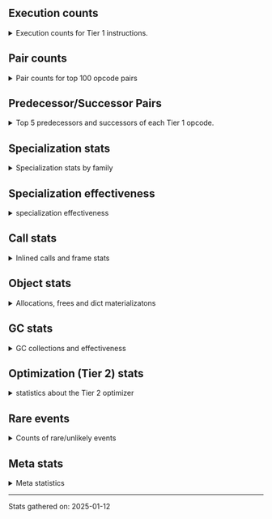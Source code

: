 ## Execution counts

<details>
<summary> Execution counts for Tier 1 instructions. </summary>


The "miss ratio" column shows the percentage of times the instruction
executed that it deoptimized. When this happens, the base unspecialized
instruction is not counted.

<table>
<thead>
<tr>
<th align="left">Name</th>
<th align="right">Base Count</th>
<th align="right">Head Count</th>
<th align="right">Change</th>
</tr>
</thead>
<tbody>
<tr>
<td align="left">FOR_ITER_GEN</td>
<td align="right">9,238,062</td>
<td align="right">95,352</td>
<td align="right">-99.0%</td>
</tr>
<tr>
<td align="left">STORE_FAST_LOAD_FAST</td>
<td align="right">9,375,361</td>
<td align="right">175,853</td>
<td align="right">-98.1%</td>
</tr>
<tr>
<td align="left">CALL_TUPLE_1</td>
<td align="right">846,832</td>
<td align="right">19,027</td>
<td align="right">-97.8%</td>
</tr>
<tr>
<td align="left">JUMP_BACKWARD</td>
<td align="right">23,252,403</td>
<td align="right">744,281</td>
<td align="right">-96.8%</td>
</tr>
<tr>
<td align="left">UNPACK_SEQUENCE_TUPLE</td>
<td align="right">1,701,922</td>
<td align="right">71,391</td>
<td align="right">-95.8%</td>
</tr>
<tr>
<td align="left">FOR_ITER_LIST</td>
<td align="right">9,689,255</td>
<td align="right">539,876</td>
<td align="right">-94.4%</td>
</tr>
<tr>
<td align="left">FOR_ITER</td>
<td align="right">1,864,365</td>
<td align="right">120,277</td>
<td align="right">-93.5%</td>
</tr>
<tr>
<td align="left">BINARY_SUBSCR</td>
<td align="right">895,292</td>
<td align="right">74,860</td>
<td align="right">-91.6%</td>
</tr>
<tr>
<td align="left">DICT_MERGE</td>
<td align="right">924,446</td>
<td align="right">113,199</td>
<td align="right">-87.8%</td>
</tr>
<tr>
<td align="left">CONTAINS_OP_DICT</td>
<td align="right">944,101</td>
<td align="right">127,537</td>
<td align="right">-86.5%</td>
</tr>
<tr>
<td align="left">BUILD_MAP</td>
<td align="right">1,916,854</td>
<td align="right">283,698</td>
<td align="right">-85.2%</td>
</tr>
<tr>
<td align="left">CALL_METHOD_DESCRIPTOR_FAST</td>
<td align="right">1,004,249</td>
<td align="right">193,159</td>
<td align="right">-80.8%</td>
</tr>
<tr>
<td align="left">TO_BOOL</td>
<td align="right">1,051,346</td>
<td align="right">222,532</td>
<td align="right">-78.8%</td>
</tr>
<tr>
<td align="left">GET_ITER</td>
<td align="right">2,114,829</td>
<td align="right">468,210</td>
<td align="right">-77.9%</td>
</tr>
<tr>
<td align="left">STORE_SUBSCR_DICT</td>
<td align="right">1,067,425</td>
<td align="right">251,028</td>
<td align="right">-76.5%</td>
</tr>
<tr>
<td align="left">POP_ITER</td>
<td align="right">1,173,936</td>
<td align="right">340,045</td>
<td align="right">-71.0%</td>
</tr>
<tr>
<td align="left">CALL_METHOD_DESCRIPTOR_O</td>
<td align="right">1,193,522</td>
<td align="right">389,026</td>
<td align="right">-67.4%</td>
</tr>
<tr>
<td align="left">COMPARE_OP_INT</td>
<td align="right">2,470,335</td>
<td align="right">831,810</td>
<td align="right">-66.3%</td>
</tr>
<tr>
<td align="left">POP_JUMP_IF_NOT_NONE</td>
<td align="right">2,537,926</td>
<td align="right">879,918</td>
<td align="right">-65.3%</td>
</tr>
<tr>
<td align="left">LOAD_FAST_LOAD_FAST</td>
<td align="right">8,901,918</td>
<td align="right">3,128,448</td>
<td align="right">-64.9%</td>
</tr>
<tr>
<td align="left">BINARY_OP_MULTIPLY_FLOAT</td>
<td align="right">136,198</td>
<td align="right">59,156</td>
<td align="right">-56.6%</td>
</tr>
<tr>
<td align="left">BINARY_SUBSCR_STR_INT</td>
<td align="right">136,198</td>
<td align="right">59,156</td>
<td align="right">-56.6%</td>
</tr>
<tr>
<td align="left">POP_JUMP_IF_NONE</td>
<td align="right">1,481,709</td>
<td align="right">651,999</td>
<td align="right">-56.0%</td>
</tr>
<tr>
<td align="left">NOP</td>
<td align="right">8,931,562</td>
<td align="right">3,967,397</td>
<td align="right">-55.6%</td>
</tr>
<tr>
<td align="left">STORE_FAST_STORE_FAST</td>
<td align="right">5,959,868</td>
<td align="right">2,697,492</td>
<td align="right">-54.7%</td>
</tr>
<tr>
<td align="left">BUILD_TUPLE</td>
<td align="right">4,516,275</td>
<td align="right">2,052,916</td>
<td align="right">-54.5%</td>
</tr>
<tr>
<td align="left">LOAD_ATTR_INSTANCE_VALUE</td>
<td align="right">21,143,896</td>
<td align="right">9,735,877</td>
<td align="right">-54.0%</td>
</tr>
<tr>
<td align="left">POP_TOP</td>
<td align="right">20,944,096</td>
<td align="right">10,147,655</td>
<td align="right">-51.5%</td>
</tr>
<tr>
<td align="left">PUSH_NULL</td>
<td align="right">8,582,223</td>
<td align="right">4,318,255</td>
<td align="right">-49.7%</td>
</tr>
<tr>
<td align="left">CALL_NON_PY_GENERAL</td>
<td align="right">6,921,749</td>
<td align="right">3,519,168</td>
<td align="right">-49.2%</td>
</tr>
<tr>
<td align="left">BINARY_OP_ADD_INT</td>
<td align="right">1,704,895</td>
<td align="right">901,340</td>
<td align="right">-47.1%</td>
</tr>
<tr>
<td align="left">UNPACK_SEQUENCE_TWO_TUPLE</td>
<td align="right">1,787,761</td>
<td align="right">967,405</td>
<td align="right">-45.9%</td>
</tr>
<tr>
<td align="left">COMPARE_OP_STR</td>
<td align="right">1,821,224</td>
<td align="right">992,765</td>
<td align="right">-45.5%</td>
</tr>
<tr>
<td align="left">CALL_BUILTIN_O</td>
<td align="right">170,514</td>
<td align="right">93,472</td>
<td align="right">-45.2%</td>
</tr>
<tr>
<td align="left">SWAP</td>
<td align="right">5,458,123</td>
<td align="right">3,003,240</td>
<td align="right">-45.0%</td>
</tr>
<tr>
<td align="left">POP_JUMP_IF_TRUE</td>
<td align="right">1,935,429</td>
<td align="right">1,100,388</td>
<td align="right">-43.1%</td>
</tr>
<tr>
<td align="left">LOAD_ATTR_METHOD_NO_DICT</td>
<td align="right">5,672,619</td>
<td align="right">3,229,903</td>
<td align="right">-43.1%</td>
</tr>
<tr>
<td align="left">LOAD_ATTR_MODULE</td>
<td align="right">2,005,118</td>
<td align="right">1,167,566</td>
<td align="right">-41.8%</td>
</tr>
<tr>
<td align="left">POP_JUMP_IF_FALSE</td>
<td align="right">8,060,823</td>
<td align="right">4,743,111</td>
<td align="right">-41.2%</td>
</tr>
<tr>
<td align="left">LIST_APPEND</td>
<td align="right">197,176</td>
<td align="right">118,397</td>
<td align="right">-40.0%</td>
</tr>
<tr>
<td align="left">LOAD_SPECIAL</td>
<td align="right">4,148,064</td>
<td align="right">2,504,720</td>
<td align="right">-39.6%</td>
</tr>
<tr>
<td align="left">RESUME_CHECK</td>
<td align="right">29,581,228</td>
<td align="right">17,934,043</td>
<td align="right">-39.4%</td>
</tr>
<tr>
<td align="left">LOAD_FAST</td>
<td align="right">62,935,777</td>
<td align="right">39,645,965</td>
<td align="right">-37.0%</td>
</tr>
<tr>
<td align="left">CALL_PY_GENERAL</td>
<td align="right">2,573,891</td>
<td align="right">1,754,213</td>
<td align="right">-31.8%</td>
</tr>
<tr>
<td align="left">CALL_PY_EXACT_ARGS</td>
<td align="right">5,487,978</td>
<td align="right">3,809,046</td>
<td align="right">-30.6%</td>
</tr>
<tr>
<td align="left">LOAD_SMALL_INT</td>
<td align="right">2,832,373</td>
<td align="right">2,015,582</td>
<td align="right">-28.8%</td>
</tr>
<tr>
<td align="left">LOAD_ATTR_METHOD_WITH_VALUES</td>
<td align="right">3,031,441</td>
<td align="right">2,187,267</td>
<td align="right">-27.8%</td>
</tr>
<tr>
<td align="left">STORE_ATTR_INSTANCE_VALUE</td>
<td align="right">3,027,285</td>
<td align="right">2,211,815</td>
<td align="right">-26.9%</td>
</tr>
<tr>
<td align="left">LOAD_ATTR</td>
<td align="right">3,310,278</td>
<td align="right">2,471,580</td>
<td align="right">-25.3%</td>
</tr>
<tr>
<td align="left">LOAD_CONST_IMMORTAL</td>
<td align="right">13,952,828</td>
<td align="right">10,673,068</td>
<td align="right">-23.5%</td>
</tr>
<tr>
<td align="left">LOAD_GLOBAL_MODULE</td>
<td align="right">7,339,933</td>
<td align="right">5,631,371</td>
<td align="right">-23.3%</td>
</tr>
<tr>
<td align="left">LOAD_GLOBAL_BUILTIN</td>
<td align="right">4,117,156</td>
<td align="right">3,265,426</td>
<td align="right">-20.7%</td>
</tr>
<tr>
<td align="left">STORE_FAST</td>
<td align="right">24,637,638</td>
<td align="right">19,666,985</td>
<td align="right">-20.2%</td>
</tr>
<tr>
<td align="left">COPY</td>
<td align="right">9,274,067</td>
<td align="right">7,638,558</td>
<td align="right">-17.6%</td>
</tr>
<tr>
<td align="left">BINARY_OP_SUBTRACT_FLOAT</td>
<td align="right">36,074</td>
<td align="right">34,106</td>
<td align="right">-5.5%</td>
</tr>
<tr>
<td align="left">JUMP_BACKWARD_NO_INTERRUPT</td>
<td align="right">14,838</td>
<td align="right">14,125</td>
<td align="right">-4.8%</td>
</tr>
<tr>
<td align="left">RETURN_VALUE</td>
<td align="right">19,622,969</td>
<td align="right">18,743,903</td>
<td align="right">-4.5%</td>
</tr>
<tr>
<td align="left">TO_BOOL_INT</td>
<td align="right">507,873</td>
<td align="right">486,669</td>
<td align="right">-4.2%</td>
</tr>
<tr>
<td align="left">LIST_EXTEND</td>
<td align="right">35,034</td>
<td align="right">33,720</td>
<td align="right">-3.8%</td>
</tr>
<tr>
<td align="left">LOAD_SUPER_ATTR_METHOD</td>
<td align="right">209,646</td>
<td align="right">201,805</td>
<td align="right">-3.7%</td>
</tr>
<tr>
<td align="left">CALL_ISINSTANCE</td>
<td align="right">148,895</td>
<td align="right">143,437</td>
<td align="right">-3.7%</td>
</tr>
<tr>
<td align="left">UNARY_INVERT</td>
<td align="right">190,546</td>
<td align="right">184,258</td>
<td align="right">-3.3%</td>
</tr>
<tr>
<td align="left">BINARY_OP</td>
<td align="right">831,022</td>
<td align="right">803,667</td>
<td align="right">-3.3%</td>
</tr>
<tr>
<td align="left">TO_BOOL_LIST</td>
<td align="right">113,725</td>
<td align="right">110,024</td>
<td align="right">-3.3%</td>
</tr>
<tr>
<td align="left">COPY_FREE_VARS</td>
<td align="right">258,696</td>
<td align="right">250,855</td>
<td align="right">-3.0%</td>
</tr>
<tr>
<td align="left">RESUME</td>
<td align="right">470</td>
<td align="right">482</td>
<td align="right">2.6%</td>
</tr>
<tr>
<td align="left">BINARY_SUBSCR_LIST_INT</td>
<td align="right">51,668</td>
<td align="right">50,354</td>
<td align="right">-2.5%</td>
</tr>
<tr>
<td align="left">LOAD_DEREF</td>
<td align="right">333,957</td>
<td align="right">326,116</td>
<td align="right">-2.3%</td>
</tr>
<tr>
<td align="left">BUILD_LIST</td>
<td align="right">251,485</td>
<td align="right">245,647</td>
<td align="right">-2.3%</td>
</tr>
<tr>
<td align="left">LOAD_ATTR_NONDESCRIPTOR_WITH_VALUES</td>
<td align="right">241,600</td>
<td align="right">236,041</td>
<td align="right">-2.3%</td>
</tr>
<tr>
<td align="left">CHECK_EXC_MATCH</td>
<td align="right">31,555</td>
<td align="right">30,842</td>
<td align="right">-2.3%</td>
</tr>
<tr>
<td align="left">JUMP_FORWARD</td>
<td align="right">320,052</td>
<td align="right">313,057</td>
<td align="right">-2.2%</td>
</tr>
<tr>
<td align="left">BINARY_OP_ADD_FLOAT</td>
<td align="right">57,295</td>
<td align="right">56,043</td>
<td align="right">-2.2%</td>
</tr>
<tr>
<td align="left">POP_EXCEPT</td>
<td align="right">39,938</td>
<td align="right">39,225</td>
<td align="right">-1.8%</td>
</tr>
<tr>
<td align="left">PUSH_EXC_INFO</td>
<td align="right">39,938</td>
<td align="right">39,225</td>
<td align="right">-1.8%</td>
</tr>
<tr>
<td align="left">FOR_ITER_RANGE</td>
<td align="right">128,403</td>
<td align="right">126,436</td>
<td align="right">-1.5%</td>
</tr>
<tr>
<td align="left">LOAD_ATTR_PROPERTY</td>
<td align="right">172,385</td>
<td align="right">169,748</td>
<td align="right">-1.5%</td>
</tr>
<tr>
<td align="left">COMPARE_OP</td>
<td align="right">119,764</td>
<td align="right">118,012</td>
<td align="right">-1.5%</td>
</tr>
<tr>
<td align="left">IMPORT_FROM</td>
<td align="right">95,232</td>
<td align="right">93,914</td>
<td align="right">-1.4%</td>
</tr>
<tr>
<td align="left">IMPORT_NAME</td>
<td align="right">95,555</td>
<td align="right">94,237</td>
<td align="right">-1.4%</td>
</tr>
<tr>
<td align="left">LOAD_FAST_AND_CLEAR</td>
<td align="right">119,440</td>
<td align="right">117,953</td>
<td align="right">-1.2%</td>
</tr>
<tr>
<td align="left">CALL_KW</td>
<td align="right">185</td>
<td align="right">183</td>
<td align="right">-1.1%</td>
</tr>
<tr>
<td align="left">CALL_KW_PY</td>
<td align="right">76,899</td>
<td align="right">76,242</td>
<td align="right">-0.9%</td>
</tr>
<tr>
<td align="left">CALL_LIST_APPEND</td>
<td align="right">59,742</td>
<td align="right">59,327</td>
<td align="right">-0.7%</td>
</tr>
<tr>
<td align="left">CALL</td>
<td align="right">4,544</td>
<td align="right">4,573</td>
<td align="right">0.6%</td>
</tr>
<tr>
<td align="left">UNARY_NOT</td>
<td align="right">67,368</td>
<td align="right">66,957</td>
<td align="right">-0.6%</td>
</tr>
<tr>
<td align="left">LOAD_ATTR_METHOD_LAZY_DICT</td>
<td align="right">158,845</td>
<td align="right">159,813</td>
<td align="right">0.6%</td>
</tr>
<tr>
<td align="left">TO_BOOL_BOOL</td>
<td align="right">2,551,263</td>
<td align="right">2,537,622</td>
<td align="right">-0.5%</td>
</tr>
<tr>
<td align="left">CALL_BOUND_METHOD_GENERAL</td>
<td align="right">82,592</td>
<td align="right">82,173</td>
<td align="right">-0.5%</td>
</tr>
<tr>
<td align="left">CALL_BUILTIN_CLASS</td>
<td align="right">1,028,933</td>
<td align="right">1,025,485</td>
<td align="right">-0.3%</td>
</tr>
<tr>
<td align="left">CALL_METHOD_DESCRIPTOR_NOARGS</td>
<td align="right">1,252,380</td>
<td align="right">1,248,584</td>
<td align="right">-0.3%</td>
</tr>
<tr>
<td align="left">TO_BOOL_ALWAYS_TRUE</td>
<td align="right">362</td>
<td align="right">361</td>
<td align="right">-0.3%</td>
</tr>
<tr>
<td align="left">LOAD_FAST_CHECK</td>
<td align="right">899,198</td>
<td align="right">897,468</td>
<td align="right">-0.2%</td>
</tr>
<tr>
<td align="left">LOAD_CONST</td>
<td align="right">951,990</td>
<td align="right">950,255</td>
<td align="right">-0.2%</td>
</tr>
<tr>
<td align="left">CALL_BUILTIN_FAST</td>
<td align="right">652,321</td>
<td align="right">651,319</td>
<td align="right">-0.2%</td>
</tr>
<tr>
<td align="left">BINARY_OP_SUBTRACT_INT</td>
<td align="right">186,833</td>
<td align="right">186,604</td>
<td align="right">-0.1%</td>
</tr>
<tr>
<td align="left">INTERPRETER_EXIT</td>
<td align="right">10,937,961</td>
<td align="right">10,927,505</td>
<td align="right">-0.1%</td>
</tr>
<tr>
<td align="left">LOAD_GLOBAL</td>
<td align="right">3,196</td>
<td align="right">3,198</td>
<td align="right">0.1%</td>
</tr>
<tr>
<td align="left">CALL_LEN</td>
<td align="right">299,705</td>
<td align="right">299,528</td>
<td align="right">-0.1%</td>
</tr>
<tr>
<td align="left">CALL_BUILTIN_FAST_WITH_KEYWORDS</td>
<td align="right">1,835,007</td>
<td align="right">1,835,733</td>
<td align="right">0.0%</td>
</tr>
<tr>
<td align="left">STORE_SUBSCR</td>
<td align="right">42,291</td>
<td align="right">42,287</td>
<td align="right">-0.0%</td>
</tr>
<tr>
<td align="left">CALL_FUNCTION_EX</td>
<td align="right">3,615,604</td>
<td align="right">3,615,842</td>
<td align="right">0.0%</td>
</tr>
<tr>
<td align="left">CALL_BOUND_METHOD_EXACT_ARGS</td>
<td align="right">55,927</td>
<td align="right">55,930</td>
<td align="right">0.0%</td>
</tr>
<tr>
<td align="left">STORE_ATTR</td>
<td align="right">152,406</td>
<td align="right">152,402</td>
<td align="right">-0.0%</td>
</tr>
<tr>
<td align="left">DELETE_ATTR</td>
<td align="right">125,748</td>
<td align="right">125,745</td>
<td align="right">-0.0%</td>
</tr>
<tr>
<td align="left">DELETE_SUBSCR</td>
<td align="right">134,151</td>
<td align="right">134,149</td>
<td align="right">-0.0%</td>
</tr>
<tr>
<td align="left">TO_BOOL_NONE</td>
<td align="right">378,236</td>
<td align="right">378,234</td>
<td align="right">-0.0%</td>
</tr>
<tr>
<td align="left">YIELD_VALUE</td>
<td align="right">10,060,282</td>
<td align="right">10,060,282</td>
<td align="right">0.0%</td>
</tr>
<tr>
<td align="left">MAKE_CELL</td>
<td align="right">209,143</td>
<td align="right">209,143</td>
<td align="right">0.0%</td>
</tr>
<tr>
<td align="left">STORE_DEREF</td>
<td align="right">209,111</td>
<td align="right">209,111</td>
<td align="right">0.0%</td>
</tr>
<tr>
<td align="left">BINARY_SUBSCR_DICT</td>
<td align="right">167,925</td>
<td align="right">167,925</td>
<td align="right">0.0%</td>
</tr>
<tr>
<td align="left">CALL_KW_NON_PY</td>
<td align="right">152,248</td>
<td align="right">152,248</td>
<td align="right">0.0%</td>
</tr>
<tr>
<td align="left">CALL_ALLOC_AND_ENTER_INIT</td>
<td align="right">109,946</td>
<td align="right">109,946</td>
<td align="right">0.0%</td>
</tr>
<tr>
<td align="left">EXIT_INIT_CHECK</td>
<td align="right">109,942</td>
<td align="right">109,942</td>
<td align="right">0.0%</td>
</tr>
<tr>
<td align="left">CALL_METHOD_DESCRIPTOR_FAST_WITH_KEYWORDS</td>
<td align="right">101,360</td>
<td align="right">101,360</td>
<td align="right">0.0%</td>
</tr>
<tr>
<td align="left">BINARY_SUBSCR_TUPLE_INT</td>
<td align="right">85,615</td>
<td align="right">85,615</td>
<td align="right">0.0%</td>
</tr>
<tr>
<td align="left">MAKE_FUNCTION</td>
<td align="right">84,507</td>
<td align="right">84,507</td>
<td align="right">0.0%</td>
</tr>
<tr>
<td align="left">LOAD_ATTR_CLASS</td>
<td align="right">75,892</td>
<td align="right">75,892</td>
<td align="right">0.0%</td>
</tr>
<tr>
<td align="left">FORMAT_SIMPLE</td>
<td align="right">75,849</td>
<td align="right">75,849</td>
<td align="right">0.0%</td>
</tr>
<tr>
<td align="left">IS_OP</td>
<td align="right">67,343</td>
<td align="right">67,343</td>
<td align="right">0.0%</td>
</tr>
<tr>
<td align="left">BUILD_STRING</td>
<td align="right">58,817</td>
<td align="right">58,817</td>
<td align="right">0.0%</td>
</tr>
<tr>
<td align="left">SET_FUNCTION_ATTRIBUTE</td>
<td align="right">58,684</td>
<td align="right">58,684</td>
<td align="right">0.0%</td>
</tr>
<tr>
<td align="left">TO_BOOL_STR</td>
<td align="right">42,738</td>
<td align="right">42,738</td>
<td align="right">0.0%</td>
</tr>
<tr>
<td align="left">BINARY_OP_INPLACE_ADD_UNICODE</td>
<td align="right">41,788</td>
<td align="right">41,788</td>
<td align="right">0.0%</td>
</tr>
<tr>
<td align="left">LOAD_SUPER_ATTR_ATTR</td>
<td align="right">40,440</td>
<td align="right">40,440</td>
<td align="right">0.0%</td>
</tr>
<tr>
<td align="left">FOR_ITER_TUPLE</td>
<td align="right">34,498</td>
<td align="right">34,498</td>
<td align="right">0.0%</td>
</tr>
<tr>
<td align="left">CONVERT_VALUE</td>
<td align="right">34,044</td>
<td align="right">34,044</td>
<td align="right">0.0%</td>
</tr>
<tr>
<td align="left">BINARY_SLICE</td>
<td align="right">26,367</td>
<td align="right">26,367</td>
<td align="right">0.0%</td>
</tr>
<tr>
<td align="left">RETURN_GENERATOR</td>
<td align="right">25,319</td>
<td align="right">25,319</td>
<td align="right">0.0%</td>
</tr>
<tr>
<td align="left">RERAISE</td>
<td align="right">25,152</td>
<td align="right">25,152</td>
<td align="right">0.0%</td>
</tr>
<tr>
<td align="left">LOAD_ATTR_SLOT</td>
<td align="right">18,606</td>
<td align="right">18,606</td>
<td align="right">0.0%</td>
</tr>
<tr>
<td align="left">STORE_ATTR_SLOT</td>
<td align="right">18,190</td>
<td align="right">18,190</td>
<td align="right">0.0%</td>
</tr>
<tr>
<td align="left">CALL_STR_1</td>
<td align="right">16,811</td>
<td align="right">16,811</td>
<td align="right">0.0%</td>
</tr>
<tr>
<td align="left">END_FOR</td>
<td align="right">16,766</td>
<td align="right">16,766</td>
<td align="right">0.0%</td>
</tr>
<tr>
<td align="left">RAISE_VARARGS</td>
<td align="right">8,387</td>
<td align="right">8,387</td>
<td align="right">0.0%</td>
</tr>
<tr>
<td align="left">WITH_EXCEPT_START</td>
<td align="right">8,383</td>
<td align="right">8,383</td>
<td align="right">0.0%</td>
</tr>
<tr>
<td align="left">STORE_NAME</td>
<td align="right">806</td>
<td align="right">806</td>
<td align="right">0.0%</td>
</tr>
<tr>
<td align="left">BINARY_OP_ADD_UNICODE</td>
<td align="right">522</td>
<td align="right">522</td>
<td align="right">0.0%</td>
</tr>
<tr>
<td align="left">CONTAINS_OP_SET</td>
<td align="right">415</td>
<td align="right">415</td>
<td align="right">0.0%</td>
</tr>
<tr>
<td align="left">CONTAINS_OP</td>
<td align="right">322</td>
<td align="right">322</td>
<td align="right">0.0%</td>
</tr>
<tr>
<td align="left">LOAD_NAME</td>
<td align="right">267</td>
<td align="right">267</td>
<td align="right">0.0%</td>
</tr>
<tr>
<td align="left">CALL_TYPE_1</td>
<td align="right">154</td>
<td align="right">154</td>
<td align="right">0.0%</td>
</tr>
<tr>
<td align="left">UNPACK_SEQUENCE</td>
<td align="right">149</td>
<td align="right">149</td>
<td align="right">0.0%</td>
</tr>
<tr>
<td align="left">EXTENDED_ARG</td>
<td align="right">129</td>
<td align="right">129</td>
<td align="right">0.0%</td>
</tr>
<tr>
<td align="left">DELETE_FAST</td>
<td align="right">128</td>
<td align="right">128</td>
<td align="right">0.0%</td>
</tr>
<tr>
<td align="left">LOAD_SUPER_ATTR</td>
<td align="right">68</td>
<td align="right">68</td>
<td align="right">0.0%</td>
</tr>
<tr>
<td align="left">LOAD_BUILD_CLASS</td>
<td align="right">42</td>
<td align="right">42</td>
<td align="right">0.0%</td>
</tr>
<tr>
<td align="left">LOAD_LOCALS</td>
<td align="right">38</td>
<td align="right">38</td>
<td align="right">0.0%</td>
</tr>
<tr>
<td align="left">COMPARE_OP_FLOAT</td>
<td align="right">29</td>
<td align="right">29</td>
<td align="right">0.0%</td>
</tr>
<tr>
<td align="left">CALL_INTRINSIC_1</td>
<td align="right">16</td>
<td align="right">16</td>
<td align="right">0.0%</td>
</tr>
<tr>
<td align="left">LOAD_ATTR_CLASS_WITH_METACLASS_CHECK</td>
<td align="right">12</td>
<td align="right">12</td>
<td align="right">0.0%</td>
</tr>
<tr>
<td align="left">DELETE_NAME</td>
<td align="right">6</td>
<td align="right">6</td>
<td align="right">0.0%</td>
</tr>
<tr>
<td align="left">STORE_GLOBAL</td>
<td align="right">4</td>
<td align="right">4</td>
<td align="right">0.0%</td>
</tr>
<tr>
<td align="left">BINARY_SUBSCR_GETITEM</td>
<td align="right">3</td>
<td align="right">3</td>
<td align="right">0.0%</td>
</tr>
<tr>
<td align="left">BUILD_SET</td>
<td align="right">2</td>
<td align="right">2</td>
<td align="right">0.0%</td>
</tr>
<tr>
<td align="left">MAP_ADD</td>
<td align="right">1</td>
<td align="right">1</td>
<td align="right">0.0%</td>
</tr>
<tr>
<td align="left">ENTER_EXECUTOR</td>
<td align="right"></td>
<td align="right">11,668,834</td>
<td align="right"></td>
</tr>
<tr>
<td align="left">NOT_TAKEN</td>
<td align="right"></td>
<td align="right">41,395</td>
<td align="right"></td>
</tr>
</tbody>
</table>


</details>

## Pair counts

<details>
<summary> Pair counts for top 100 opcode pairs </summary>


Pairs of specialized operations that deoptimize and are then followed by
the corresponding unspecialized instruction are not counted as pairs.

Not included in comparative output.


</details>

## Predecessor/Successor Pairs

<details>
<summary> Top 5 predecessors and successors of each Tier 1 opcode. </summary>


This does not include the unspecialized instructions that occur after a
specialized instruction deoptimizes.

Not included in comparative output.


</details>

## Specialization stats

<details>
<summary> Specialization stats by family </summary>

### BINARY_OP

<details>
<summary> specialization stats for BINARY_OP family </summary>

<table>
<thead>
<tr>
<th align="left">Kind</th>
<th align="right">Base Count</th>
<th align="right">Base Ratio</th>
<th align="right">Head Count</th>
<th align="right">Head Ratio</th>
<th align="right">Change</th>
</tr>
</thead>
<tbody>
<tr>
<td align="left">
hit
<details>
<summary>ⓘ</summary>

Specialized instructions that complete.
</details>
</td>
<td align="right">2,147,560</td>
<td align="right">71.7%</td>
<td align="right">1,264,504</td>
<td align="right">60.7%</td>
<td align="right">-41.1%</td>
</tr>
<tr>
<td align="left">
miss
<details>
<summary>ⓘ</summary>

Specialized instructions that deopt.
</details>
</td>
<td align="right">16,045</td>
<td align="right">0.5%</td>
<td align="right">15,055</td>
<td align="right">0.7%</td>
<td align="right">-6.2%</td>
</tr>
<tr>
<td align="left">
deferred
<details>
<summary>ⓘ</summary>

Lists the number of "deferred" (i.e. not specialized) instructions executed.
</details>
</td>
<td align="right">828,519</td>
<td align="right">27.7%</td>
<td align="right">801,257</td>
<td align="right">38.5%</td>
<td align="right">-3.3%</td>
</tr>
</tbody>
</table>

<table>
<thead>
<tr>
<th align="left">Success</th>
<th align="right">Base Count</th>
<th align="right">Base Ratio</th>
<th align="right">Head Count</th>
<th align="right">Head Ratio</th>
<th align="right">Change</th>
</tr>
</thead>
<tbody>
<tr>
<td align="left">Success</td>
<td align="right">430</td>
<td align="right">15.3%</td>
<td align="right">408</td>
<td align="right">15.2%</td>
<td align="right">-5.1%</td>
</tr>
<tr>
<td align="left">Failure</td>
<td align="right">2,374</td>
<td align="right">84.7%</td>
<td align="right">2,281</td>
<td align="right">84.8%</td>
<td align="right">-3.9%</td>
</tr>
</tbody>
</table>

<table>
<thead>
<tr>
<th align="left">Failure kind</th>
<th align="right">Base Count</th>
<th align="right">Base Ratio</th>
<th align="right">Head Count</th>
<th align="right">Head Ratio</th>
<th align="right">Change</th>
</tr>
</thead>
<tbody>
<tr>
<td align="left">add different types</td>
<td align="right">1,018</td>
<td align="right">42.9%</td>
<td align="right">957</td>
<td align="right">42.0%</td>
<td align="right">-6.0%</td>
</tr>
<tr>
<td align="left">or</td>
<td align="right">317</td>
<td align="right">13.4%</td>
<td align="right">303</td>
<td align="right">13.3%</td>
<td align="right">-4.4%</td>
</tr>
<tr>
<td align="left">and int</td>
<td align="right">618</td>
<td align="right">26.0%</td>
<td align="right">597</td>
<td align="right">26.2%</td>
<td align="right">-3.4%</td>
</tr>
<tr>
<td align="left">remainder</td>
<td align="right">298</td>
<td align="right">12.6%</td>
<td align="right">301</td>
<td align="right">13.2%</td>
<td align="right">1.0%</td>
</tr>
<tr>
<td align="left">add other</td>
<td align="right">109</td>
<td align="right">4.6%</td>
<td align="right">109</td>
<td align="right">4.8%</td>
<td align="right">0.0%</td>
</tr>
<tr>
<td align="left">xor</td>
<td align="right">14</td>
<td align="right">0.6%</td>
<td align="right">14</td>
<td align="right">0.6%</td>
<td align="right">0.0%</td>
</tr>
</tbody>
</table>


</details>

### BINARY_SLICE

<details>
<summary> specialization stats for BINARY_SLICE family </summary>

<table>
<thead>
<tr>
<th align="left">Kind</th>
<th align="right">Base Count</th>
<th align="right">Base Ratio</th>
<th align="right">Head Count</th>
<th align="right">Head Ratio</th>
<th align="right">Change</th>
</tr>
</thead>
<tbody>
<tr>
<td align="left">
deferred
<details>
<summary>ⓘ</summary>

Lists the number of "deferred" (i.e. not specialized) instructions executed.
</details>
</td>
<td align="right">26,367</td>
<td align="right">100.0%</td>
<td align="right">26,367</td>
<td align="right">100.0%</td>
<td align="right">0.0%</td>
</tr>
</tbody>
</table>


</details>

### BINARY_SUBSCR

<details>
<summary> specialization stats for BINARY_SUBSCR family </summary>

<table>
<thead>
<tr>
<th align="left">Kind</th>
<th align="right">Base Count</th>
<th align="right">Base Ratio</th>
<th align="right">Head Count</th>
<th align="right">Head Ratio</th>
<th align="right">Change</th>
</tr>
</thead>
<tbody>
<tr>
<td align="left">
deferred
<details>
<summary>ⓘ</summary>

Lists the number of "deferred" (i.e. not specialized) instructions executed.
</details>
</td>
<td align="right">894,841</td>
<td align="right">66.9%</td>
<td align="right">74,602</td>
<td align="right">17.0%</td>
<td align="right">-91.7%</td>
</tr>
<tr>
<td align="left">
hit
<details>
<summary>ⓘ</summary>

Specialized instructions that complete.
</details>
</td>
<td align="right">441,409</td>
<td align="right">33.0%</td>
<td align="right">363,053</td>
<td align="right">82.9%</td>
<td align="right">-17.8%</td>
</tr>
</tbody>
</table>

<table>
<thead>
<tr>
<th align="left">Success</th>
<th align="right">Base Count</th>
<th align="right">Base Ratio</th>
<th align="right">Head Count</th>
<th align="right">Head Ratio</th>
<th align="right">Change</th>
</tr>
</thead>
<tbody>
<tr>
<td align="left">Failure</td>
<td align="right">333</td>
<td align="right">73.8%</td>
<td align="right">140</td>
<td align="right">54.3%</td>
<td align="right">-58.0%</td>
</tr>
<tr>
<td align="left">Success</td>
<td align="right">118</td>
<td align="right">26.2%</td>
<td align="right">118</td>
<td align="right">45.7%</td>
<td align="right">0.0%</td>
</tr>
</tbody>
</table>

<table>
<thead>
<tr>
<th align="left">Failure kind</th>
<th align="right">Base Count</th>
<th align="right">Base Ratio</th>
<th align="right">Head Count</th>
<th align="right">Head Ratio</th>
<th align="right">Change</th>
</tr>
</thead>
<tbody>
<tr>
<td align="left">buffer int</td>
<td align="right">332</td>
<td align="right">99.7%</td>
<td align="right">139</td>
<td align="right">99.3%</td>
<td align="right">-58.1%</td>
</tr>
<tr>
<td align="left">list slice</td>
<td align="right">1</td>
<td align="right">0.3%</td>
<td align="right">1</td>
<td align="right">0.7%</td>
<td align="right">0.0%</td>
</tr>
</tbody>
</table>


</details>

### CALL

<details>
<summary> specialization stats for CALL family </summary>

<table>
<thead>
<tr>
<th align="left">Kind</th>
<th align="right">Base Count</th>
<th align="right">Base Ratio</th>
<th align="right">Head Count</th>
<th align="right">Head Ratio</th>
<th align="right">Change</th>
</tr>
</thead>
<tbody>
<tr>
<td align="left">
hit
<details>
<summary>ⓘ</summary>

Specialized instructions that complete.
</details>
</td>
<td align="right">14,319,408</td>
<td align="right">100.0%</td>
<td align="right">10,106,479</td>
<td align="right">99.9%</td>
<td align="right">-29.4%</td>
</tr>
<tr>
<td align="left">
deferred
<details>
<summary>ⓘ</summary>

Lists the number of "deferred" (i.e. not specialized) instructions executed.
</details>
</td>
<td align="right">1,177</td>
<td align="right">0.0%</td>
<td align="right">1,199</td>
<td align="right">0.0%</td>
<td align="right">1.9%</td>
</tr>
<tr>
<td align="left">
miss
<details>
<summary>ⓘ</summary>

Specialized instructions that deopt.
</details>
</td>
<td align="right">795</td>
<td align="right">0.0%</td>
<td align="right">795</td>
<td align="right">0.0%</td>
<td align="right">0.0%</td>
</tr>
</tbody>
</table>

<table>
<thead>
<tr>
<th align="left">Success</th>
<th align="right">Base Count</th>
<th align="right">Base Ratio</th>
<th align="right">Head Count</th>
<th align="right">Head Ratio</th>
<th align="right">Change</th>
</tr>
</thead>
<tbody>
<tr>
<td align="left">Success</td>
<td align="right">3,368</td>
<td align="right">100.0%</td>
<td align="right">3,375</td>
<td align="right">100.0%</td>
<td align="right">0.2%</td>
</tr>
<tr>
<td align="left">Failure</td>
<td align="right">0</td>
<td align="right">0.0%</td>
<td align="right">0</td>
<td align="right">0.0%</td>
<td align="right"></td>
</tr>
</tbody>
</table>


</details>

### CALL_KW

<details>
<summary> specialization stats for CALL_KW family </summary>

<table>
<thead>
<tr>
<th align="left">Kind</th>
<th align="right">Base Count</th>
<th align="right">Base Ratio</th>
<th align="right">Head Count</th>
<th align="right">Head Ratio</th>
<th align="right">Change</th>
</tr>
</thead>
<tbody>
<tr>
<td align="left">
deferred
<details>
<summary>ⓘ</summary>

Lists the number of "deferred" (i.e. not specialized) instructions executed.
</details>
</td>
<td align="right">43</td>
<td align="right">23.2%</td>
<td align="right">43</td>
<td align="right">23.5%</td>
<td align="right">0.0%</td>
</tr>
</tbody>
</table>

<table>
<thead>
<tr>
<th align="left">Success</th>
<th align="right">Base Count</th>
<th align="right">Base Ratio</th>
<th align="right">Head Count</th>
<th align="right">Head Ratio</th>
<th align="right">Change</th>
</tr>
</thead>
<tbody>
<tr>
<td align="left">Success</td>
<td align="right">142</td>
<td align="right">100.0%</td>
<td align="right">140</td>
<td align="right">100.0%</td>
<td align="right">-1.4%</td>
</tr>
<tr>
<td align="left">Failure</td>
<td align="right">0</td>
<td align="right">0.0%</td>
<td align="right">0</td>
<td align="right">0.0%</td>
<td align="right"></td>
</tr>
</tbody>
</table>


</details>

### COMPARE_OP

<details>
<summary> specialization stats for COMPARE_OP family </summary>

<table>
<thead>
<tr>
<th align="left">Kind</th>
<th align="right">Base Count</th>
<th align="right">Base Ratio</th>
<th align="right">Head Count</th>
<th align="right">Head Ratio</th>
<th align="right">Change</th>
</tr>
</thead>
<tbody>
<tr>
<td align="left">
hit
<details>
<summary>ⓘ</summary>

Specialized instructions that complete.
</details>
</td>
<td align="right">4,273,890</td>
<td align="right">96.9%</td>
<td align="right">1,807,554</td>
<td align="right">93.0%</td>
<td align="right">-57.7%</td>
</tr>
<tr>
<td align="left">
miss
<details>
<summary>ⓘ</summary>

Specialized instructions that deopt.
</details>
</td>
<td align="right">17,698</td>
<td align="right">0.4%</td>
<td align="right">17,050</td>
<td align="right">0.9%</td>
<td align="right">-3.7%</td>
</tr>
<tr>
<td align="left">
deferred
<details>
<summary>ⓘ</summary>

Lists the number of "deferred" (i.e. not specialized) instructions executed.
</details>
</td>
<td align="right">118,780</td>
<td align="right">2.7%</td>
<td align="right">117,044</td>
<td align="right">6.0%</td>
<td align="right">-1.5%</td>
</tr>
</tbody>
</table>

<table>
<thead>
<tr>
<th align="left">Success</th>
<th align="right">Base Count</th>
<th align="right">Base Ratio</th>
<th align="right">Head Count</th>
<th align="right">Head Ratio</th>
<th align="right">Change</th>
</tr>
</thead>
<tbody>
<tr>
<td align="left">Failure</td>
<td align="right">714</td>
<td align="right">54.4%</td>
<td align="right">696</td>
<td align="right">54.2%</td>
<td align="right">-2.5%</td>
</tr>
<tr>
<td align="left">Success</td>
<td align="right">598</td>
<td align="right">45.6%</td>
<td align="right">588</td>
<td align="right">45.8%</td>
<td align="right">-1.7%</td>
</tr>
</tbody>
</table>

<table>
<thead>
<tr>
<th align="left">Failure kind</th>
<th align="right">Base Count</th>
<th align="right">Base Ratio</th>
<th align="right">Head Count</th>
<th align="right">Head Ratio</th>
<th align="right">Change</th>
</tr>
</thead>
<tbody>
<tr>
<td align="left">float long</td>
<td align="right">331</td>
<td align="right">46.4%</td>
<td align="right">310</td>
<td align="right">44.5%</td>
<td align="right">-6.3%</td>
</tr>
<tr>
<td align="left">different types</td>
<td align="right">241</td>
<td align="right">33.8%</td>
<td align="right">244</td>
<td align="right">35.1%</td>
<td align="right">1.2%</td>
</tr>
<tr>
<td align="left">big int</td>
<td align="right">97</td>
<td align="right">13.6%</td>
<td align="right">97</td>
<td align="right">13.9%</td>
<td align="right">0.0%</td>
</tr>
<tr>
<td align="left">bytes</td>
<td align="right">44</td>
<td align="right">6.2%</td>
<td align="right">44</td>
<td align="right">6.3%</td>
<td align="right">0.0%</td>
</tr>
<tr>
<td align="left">list</td>
<td align="right">1</td>
<td align="right">0.1%</td>
<td align="right">1</td>
<td align="right">0.1%</td>
<td align="right">0.0%</td>
</tr>
</tbody>
</table>


</details>

### CONTAINS_OP

<details>
<summary> specialization stats for CONTAINS_OP family </summary>

<table>
<thead>
<tr>
<th align="left">Kind</th>
<th align="right">Base Count</th>
<th align="right">Base Ratio</th>
<th align="right">Head Count</th>
<th align="right">Head Ratio</th>
<th align="right">Change</th>
</tr>
</thead>
<tbody>
<tr>
<td align="left">
hit
<details>
<summary>ⓘ</summary>

Specialized instructions that complete.
</details>
</td>
<td align="right">944,516</td>
<td align="right">100.0%</td>
<td align="right">127,952</td>
<td align="right">99.7%</td>
<td align="right">-86.5%</td>
</tr>
<tr>
<td align="left">
deferred
<details>
<summary>ⓘ</summary>

Lists the number of "deferred" (i.e. not specialized) instructions executed.
</details>
</td>
<td align="right">270</td>
<td align="right">0.0%</td>
<td align="right">270</td>
<td align="right">0.2%</td>
<td align="right">0.0%</td>
</tr>
</tbody>
</table>

<table>
<thead>
<tr>
<th align="left">Success</th>
<th align="right">Base Count</th>
<th align="right">Base Ratio</th>
<th align="right">Head Count</th>
<th align="right">Head Ratio</th>
<th align="right">Change</th>
</tr>
</thead>
<tbody>
<tr>
<td align="left">Success</td>
<td align="right">9</td>
<td align="right">17.3%</td>
<td align="right">9</td>
<td align="right">17.3%</td>
<td align="right">0.0%</td>
</tr>
<tr>
<td align="left">Failure</td>
<td align="right">43</td>
<td align="right">82.7%</td>
<td align="right">43</td>
<td align="right">82.7%</td>
<td align="right">0.0%</td>
</tr>
</tbody>
</table>

<table>
<thead>
<tr>
<th align="left">Failure kind</th>
<th align="right">Base Count</th>
<th align="right">Base Ratio</th>
<th align="right">Head Count</th>
<th align="right">Head Ratio</th>
<th align="right">Change</th>
</tr>
</thead>
<tbody>
<tr>
<td align="left">tuple</td>
<td align="right">43</td>
<td align="right">100.0%</td>
<td align="right">43</td>
<td align="right">100.0%</td>
<td align="right">0.0%</td>
</tr>
</tbody>
</table>


</details>

### FOR_ITER

<details>
<summary> specialization stats for FOR_ITER family </summary>

<table>
<thead>
<tr>
<th align="left">Kind</th>
<th align="right">Base Count</th>
<th align="right">Base Ratio</th>
<th align="right">Head Count</th>
<th align="right">Head Ratio</th>
<th align="right">Change</th>
</tr>
</thead>
<tbody>
<tr>
<td align="left">
hit
<details>
<summary>ⓘ</summary>

Specialized instructions that complete.
</details>
</td>
<td align="right">19,090,218</td>
<td align="right">91.1%</td>
<td align="right">796,162</td>
<td align="right">86.9%</td>
<td align="right">-95.8%</td>
</tr>
<tr>
<td align="left">
deferred
<details>
<summary>ⓘ</summary>

Lists the number of "deferred" (i.e. not specialized) instructions executed.
</details>
</td>
<td align="right">1,863,643</td>
<td align="right">8.9%</td>
<td align="right">119,964</td>
<td align="right">13.1%</td>
<td align="right">-93.6%</td>
</tr>
</tbody>
</table>

<table>
<thead>
<tr>
<th align="left">Success</th>
<th align="right">Base Count</th>
<th align="right">Base Ratio</th>
<th align="right">Head Count</th>
<th align="right">Head Ratio</th>
<th align="right">Change</th>
</tr>
</thead>
<tbody>
<tr>
<td align="left">Failure</td>
<td align="right">666</td>
<td align="right">92.2%</td>
<td align="right">257</td>
<td align="right">82.1%</td>
<td align="right">-61.4%</td>
</tr>
<tr>
<td align="left">Success</td>
<td align="right">56</td>
<td align="right">7.8%</td>
<td align="right">56</td>
<td align="right">17.9%</td>
<td align="right">0.0%</td>
</tr>
</tbody>
</table>

<table>
<thead>
<tr>
<th align="left">Failure kind</th>
<th align="right">Base Count</th>
<th align="right">Base Ratio</th>
<th align="right">Head Count</th>
<th align="right">Head Ratio</th>
<th align="right">Change</th>
</tr>
</thead>
<tbody>
<tr>
<td align="left">other</td>
<td align="right">252</td>
<td align="right">37.8%</td>
<td align="right">58</td>
<td align="right">22.6%</td>
<td align="right">-77.0%</td>
</tr>
<tr>
<td align="left">enumerate</td>
<td align="right">252</td>
<td align="right">37.8%</td>
<td align="right">58</td>
<td align="right">22.6%</td>
<td align="right">-77.0%</td>
</tr>
<tr>
<td align="left">itertools</td>
<td align="right">78</td>
<td align="right">11.7%</td>
<td align="right">57</td>
<td align="right">22.2%</td>
<td align="right">-26.9%</td>
</tr>
<tr>
<td align="left">callable</td>
<td align="right">71</td>
<td align="right">10.7%</td>
<td align="right">71</td>
<td align="right">27.6%</td>
<td align="right">0.0%</td>
</tr>
<tr>
<td align="left">dict items</td>
<td align="right">7</td>
<td align="right">1.1%</td>
<td align="right">7</td>
<td align="right">2.7%</td>
<td align="right">0.0%</td>
</tr>
<tr>
<td align="left">dict values</td>
<td align="right">3</td>
<td align="right">0.5%</td>
<td align="right">3</td>
<td align="right">1.2%</td>
<td align="right">0.0%</td>
</tr>
<tr>
<td align="left">set</td>
<td align="right">2</td>
<td align="right">0.3%</td>
<td align="right">2</td>
<td align="right">0.8%</td>
<td align="right">0.0%</td>
</tr>
<tr>
<td align="left">reversed list</td>
<td align="right">1</td>
<td align="right">0.2%</td>
<td align="right">1</td>
<td align="right">0.4%</td>
<td align="right">0.0%</td>
</tr>
</tbody>
</table>


</details>

### LOAD_ATTR

<details>
<summary> specialization stats for LOAD_ATTR family </summary>

<table>
<thead>
<tr>
<th align="left">Kind</th>
<th align="right">Base Count</th>
<th align="right">Base Ratio</th>
<th align="right">Head Count</th>
<th align="right">Head Ratio</th>
<th align="right">Change</th>
</tr>
</thead>
<tbody>
<tr>
<td align="left">
hit
<details>
<summary>ⓘ</summary>

Specialized instructions that complete.
</details>
</td>
<td align="right">31,729,635</td>
<td align="right">88.6%</td>
<td align="right">16,191,605</td>
<td align="right">83.2%</td>
<td align="right">-49.0%</td>
</tr>
<tr>
<td align="left">
deferred
<details>
<summary>ⓘ</summary>

Lists the number of "deferred" (i.e. not specialized) instructions executed.
</details>
</td>
<td align="right">3,299,901</td>
<td align="right">9.2%</td>
<td align="right">2,461,464</td>
<td align="right">12.7%</td>
<td align="right">-25.4%</td>
</tr>
<tr>
<td align="left">
miss
<details>
<summary>ⓘ</summary>

Specialized instructions that deopt.
</details>
</td>
<td align="right">790,779</td>
<td align="right">2.2%</td>
<td align="right">789,120</td>
<td align="right">4.1%</td>
<td align="right">-0.2%</td>
</tr>
<tr>
<td align="left">
deopt
<details>
<summary>ⓘ</summary>

Specialized instructions that deopt.
</details>
</td>
<td align="right">6</td>
<td align="right">0.0%</td>
<td align="right">6</td>
<td align="right">0.0%</td>
<td align="right">0.0%</td>
</tr>
</tbody>
</table>

<table>
<thead>
<tr>
<th align="left">Success</th>
<th align="right">Base Count</th>
<th align="right">Base Ratio</th>
<th align="right">Head Count</th>
<th align="right">Head Ratio</th>
<th align="right">Change</th>
</tr>
</thead>
<tbody>
<tr>
<td align="left">Failure</td>
<td align="right">5,811</td>
<td align="right">22.8%</td>
<td align="right">5,527</td>
<td align="right">21.9%</td>
<td align="right">-4.9%</td>
</tr>
<tr>
<td align="left">Success</td>
<td align="right">19,676</td>
<td align="right">77.2%</td>
<td align="right">19,674</td>
<td align="right">78.1%</td>
<td align="right">-0.0%</td>
</tr>
</tbody>
</table>

<table>
<thead>
<tr>
<th align="left">Failure kind</th>
<th align="right">Base Count</th>
<th align="right">Base Ratio</th>
<th align="right">Head Count</th>
<th align="right">Head Ratio</th>
<th align="right">Change</th>
</tr>
</thead>
<tbody>
<tr>
<td align="left">method</td>
<td align="right">1,634</td>
<td align="right">28.1%</td>
<td align="right">1,433</td>
<td align="right">25.9%</td>
<td align="right">-12.3%</td>
</tr>
<tr>
<td align="left">non overriding descriptor</td>
<td align="right">765</td>
<td align="right">13.2%</td>
<td align="right">721</td>
<td align="right">13.0%</td>
<td align="right">-5.8%</td>
</tr>
<tr>
<td align="left">overriding descriptor</td>
<td align="right">924</td>
<td align="right">15.9%</td>
<td align="right">903</td>
<td align="right">16.3%</td>
<td align="right">-2.3%</td>
</tr>
<tr>
<td align="left">overridden</td>
<td align="right">667</td>
<td align="right">11.5%</td>
<td align="right">667</td>
<td align="right">12.1%</td>
<td align="right">0.0%</td>
</tr>
<tr>
<td align="left">non object slot</td>
<td align="right">464</td>
<td align="right">8.0%</td>
<td align="right">464</td>
<td align="right">8.4%</td>
<td align="right">0.0%</td>
</tr>
<tr>
<td align="left">mutable class</td>
<td align="right">72</td>
<td align="right">1.2%</td>
<td align="right">72</td>
<td align="right">1.3%</td>
<td align="right">0.0%</td>
</tr>
<tr>
<td align="left">class method obj</td>
<td align="right">69</td>
<td align="right">1.2%</td>
<td align="right">69</td>
<td align="right">1.2%</td>
<td align="right">0.0%</td>
</tr>
<tr>
<td align="left">not managed dict</td>
<td align="right">45</td>
<td align="right">0.8%</td>
<td align="right">45</td>
<td align="right">0.8%</td>
<td align="right">0.0%</td>
</tr>
<tr>
<td align="left">metaclass attribute</td>
<td align="right">23</td>
<td align="right">0.4%</td>
<td align="right">23</td>
<td align="right">0.4%</td>
<td align="right">0.0%</td>
</tr>
</tbody>
</table>


</details>

### LOAD_GLOBAL

<details>
<summary> specialization stats for LOAD_GLOBAL family </summary>

<table>
<thead>
<tr>
<th align="left">Kind</th>
<th align="right">Base Count</th>
<th align="right">Base Ratio</th>
<th align="right">Head Count</th>
<th align="right">Head Ratio</th>
<th align="right">Change</th>
</tr>
</thead>
<tbody>
<tr>
<td align="left">
hit
<details>
<summary>ⓘ</summary>

Specialized instructions that complete.
</details>
</td>
<td align="right">11,456,780</td>
<td align="right">100.0%</td>
<td align="right">8,896,488</td>
<td align="right">100.0%</td>
<td align="right">-22.3%</td>
</tr>
<tr>
<td align="left">
deferred
<details>
<summary>ⓘ</summary>

Lists the number of "deferred" (i.e. not specialized) instructions executed.
</details>
</td>
<td align="right">808</td>
<td align="right">0.0%</td>
<td align="right">815</td>
<td align="right">0.0%</td>
<td align="right">0.9%</td>
</tr>
<tr>
<td align="left">
deopt
<details>
<summary>ⓘ</summary>

Specialized instructions that deopt.
</details>
</td>
<td align="right">9</td>
<td align="right">0.0%</td>
<td align="right">9</td>
<td align="right">0.0%</td>
<td align="right">0.0%</td>
</tr>
<tr>
<td align="left">
miss
<details>
<summary>ⓘ</summary>

Specialized instructions that deopt.
</details>
</td>
<td align="right">309</td>
<td align="right">0.0%</td>
<td align="right">309</td>
<td align="right">0.0%</td>
<td align="right">0.0%</td>
</tr>
</tbody>
</table>

<table>
<thead>
<tr>
<th align="left">Success</th>
<th align="right">Base Count</th>
<th align="right">Base Ratio</th>
<th align="right">Head Count</th>
<th align="right">Head Ratio</th>
<th align="right">Change</th>
</tr>
</thead>
<tbody>
<tr>
<td align="left">Success</td>
<td align="right">2,397</td>
<td align="right">100.0%</td>
<td align="right">2,392</td>
<td align="right">100.0%</td>
<td align="right">-0.2%</td>
</tr>
<tr>
<td align="left">Failure</td>
<td align="right">0</td>
<td align="right">0.0%</td>
<td align="right">0</td>
<td align="right">0.0%</td>
<td align="right"></td>
</tr>
</tbody>
</table>


</details>

### LOAD_SUPER_ATTR

<details>
<summary> specialization stats for LOAD_SUPER_ATTR family </summary>

<table>
<thead>
<tr>
<th align="left">Kind</th>
<th align="right">Base Count</th>
<th align="right">Base Ratio</th>
<th align="right">Head Count</th>
<th align="right">Head Ratio</th>
<th align="right">Change</th>
</tr>
</thead>
<tbody>
<tr>
<td align="left">
hit
<details>
<summary>ⓘ</summary>

Specialized instructions that complete.
</details>
</td>
<td align="right">250,086</td>
<td align="right">100.0%</td>
<td align="right">242,245</td>
<td align="right">100.0%</td>
<td align="right">-3.1%</td>
</tr>
<tr>
<td align="left">
deferred
<details>
<summary>ⓘ</summary>

Lists the number of "deferred" (i.e. not specialized) instructions executed.
</details>
</td>
<td align="right">13</td>
<td align="right">0.0%</td>
<td align="right">13</td>
<td align="right">0.0%</td>
<td align="right">0.0%</td>
</tr>
</tbody>
</table>

<table>
<thead>
<tr>
<th align="left">Success</th>
<th align="right">Base Count</th>
<th align="right">Base Ratio</th>
<th align="right">Head Count</th>
<th align="right">Head Ratio</th>
<th align="right">Change</th>
</tr>
</thead>
<tbody>
<tr>
<td align="left">Success</td>
<td align="right">55</td>
<td align="right">100.0%</td>
<td align="right">55</td>
<td align="right">100.0%</td>
<td align="right">0.0%</td>
</tr>
<tr>
<td align="left">Failure</td>
<td align="right">0</td>
<td align="right">0.0%</td>
<td align="right">0</td>
<td align="right">0.0%</td>
<td align="right"></td>
</tr>
</tbody>
</table>


</details>

### STORE_ATTR

<details>
<summary> specialization stats for STORE_ATTR family </summary>

<table>
<thead>
<tr>
<th align="left">Kind</th>
<th align="right">Base Count</th>
<th align="right">Base Ratio</th>
<th align="right">Head Count</th>
<th align="right">Head Ratio</th>
<th align="right">Change</th>
</tr>
</thead>
<tbody>
<tr>
<td align="left">
hit
<details>
<summary>ⓘ</summary>

Specialized instructions that complete.
</details>
</td>
<td align="right">2,766,007</td>
<td align="right">86.5%</td>
<td align="right">1,950,537</td>
<td align="right">81.9%</td>
<td align="right">-29.5%</td>
</tr>
<tr>
<td align="left">
deferred
<details>
<summary>ⓘ</summary>

Lists the number of "deferred" (i.e. not specialized) instructions executed.
</details>
</td>
<td align="right">150,666</td>
<td align="right">4.7%</td>
<td align="right">150,664</td>
<td align="right">6.3%</td>
<td align="right">-0.0%</td>
</tr>
<tr>
<td align="left">
miss
<details>
<summary>ⓘ</summary>

Specialized instructions that deopt.
</details>
</td>
<td align="right">279,468</td>
<td align="right">8.7%</td>
<td align="right">279,468</td>
<td align="right">11.7%</td>
<td align="right">0.0%</td>
</tr>
</tbody>
</table>

<table>
<thead>
<tr>
<th align="left">Success</th>
<th align="right">Base Count</th>
<th align="right">Base Ratio</th>
<th align="right">Head Count</th>
<th align="right">Head Ratio</th>
<th align="right">Change</th>
</tr>
</thead>
<tbody>
<tr>
<td align="left">Success</td>
<td align="right">6,425</td>
<td align="right">89.5%</td>
<td align="right">6,423</td>
<td align="right">89.5%</td>
<td align="right">-0.0%</td>
</tr>
<tr>
<td align="left">Failure</td>
<td align="right">751</td>
<td align="right">10.5%</td>
<td align="right">751</td>
<td align="right">10.5%</td>
<td align="right">0.0%</td>
</tr>
</tbody>
</table>

<table>
<thead>
<tr>
<th align="left">Failure kind</th>
<th align="right">Base Count</th>
<th align="right">Base Ratio</th>
<th align="right">Head Count</th>
<th align="right">Head Ratio</th>
<th align="right">Change</th>
</tr>
</thead>
<tbody>
<tr>
<td align="left">other</td>
<td align="right">582</td>
<td align="right">77.5%</td>
<td align="right">570</td>
<td align="right">75.9%</td>
<td align="right">-2.1%</td>
</tr>
<tr>
<td align="left">property</td>
<td align="right">349</td>
<td align="right">46.5%</td>
<td align="right">349</td>
<td align="right">46.5%</td>
<td align="right">0.0%</td>
</tr>
<tr>
<td align="left">class attr simple</td>
<td align="right">208</td>
<td align="right">27.7%</td>
<td align="right">208</td>
<td align="right">27.7%</td>
<td align="right">0.0%</td>
</tr>
<tr>
<td align="left">split dict</td>
<td align="right">44</td>
<td align="right">5.9%</td>
<td align="right">44</td>
<td align="right">5.9%</td>
<td align="right">0.0%</td>
</tr>
<tr>
<td align="left">not in keys</td>
<td align="right">10</td>
<td align="right">1.3%</td>
<td align="right">10</td>
<td align="right">1.3%</td>
<td align="right">0.0%</td>
</tr>
</tbody>
</table>


</details>

### STORE_SUBSCR

<details>
<summary> specialization stats for STORE_SUBSCR family </summary>

<table>
<thead>
<tr>
<th align="left">Kind</th>
<th align="right">Base Count</th>
<th align="right">Base Ratio</th>
<th align="right">Head Count</th>
<th align="right">Head Ratio</th>
<th align="right">Change</th>
</tr>
</thead>
<tbody>
<tr>
<td align="left">
hit
<details>
<summary>ⓘ</summary>

Specialized instructions that complete.
</details>
</td>
<td align="right">1,067,425</td>
<td align="right">96.2%</td>
<td align="right">251,028</td>
<td align="right">85.6%</td>
<td align="right">-76.5%</td>
</tr>
<tr>
<td align="left">
deferred
<details>
<summary>ⓘ</summary>

Lists the number of "deferred" (i.e. not specialized) instructions executed.
</details>
</td>
<td align="right">42,073</td>
<td align="right">3.8%</td>
<td align="right">42,071</td>
<td align="right">14.3%</td>
<td align="right">-0.0%</td>
</tr>
</tbody>
</table>

<table>
<thead>
<tr>
<th align="left">Success</th>
<th align="right">Base Count</th>
<th align="right">Base Ratio</th>
<th align="right">Head Count</th>
<th align="right">Head Ratio</th>
<th align="right">Change</th>
</tr>
</thead>
<tbody>
<tr>
<td align="left">Success</td>
<td align="right">28</td>
<td align="right">12.8%</td>
<td align="right">26</td>
<td align="right">12.0%</td>
<td align="right">-7.1%</td>
</tr>
<tr>
<td align="left">Failure</td>
<td align="right">190</td>
<td align="right">87.2%</td>
<td align="right">190</td>
<td align="right">88.0%</td>
<td align="right">0.0%</td>
</tr>
</tbody>
</table>

<table>
<thead>
<tr>
<th align="left">Failure kind</th>
<th align="right">Base Count</th>
<th align="right">Base Ratio</th>
<th align="right">Head Count</th>
<th align="right">Head Ratio</th>
<th align="right">Change</th>
</tr>
</thead>
<tbody>
<tr>
<td align="left">py simple</td>
<td align="right">121</td>
<td align="right">63.7%</td>
<td align="right">121</td>
<td align="right">63.7%</td>
<td align="right">0.0%</td>
</tr>
<tr>
<td align="left">other</td>
<td align="right">69</td>
<td align="right">36.3%</td>
<td align="right">69</td>
<td align="right">36.3%</td>
<td align="right">0.0%</td>
</tr>
</tbody>
</table>


</details>

### TO_BOOL

<details>
<summary> specialization stats for TO_BOOL family </summary>

<table>
<thead>
<tr>
<th align="left">Kind</th>
<th align="right">Base Count</th>
<th align="right">Base Ratio</th>
<th align="right">Head Count</th>
<th align="right">Head Ratio</th>
<th align="right">Change</th>
</tr>
</thead>
<tbody>
<tr>
<td align="left">
deferred
<details>
<summary>ⓘ</summary>

Lists the number of "deferred" (i.e. not specialized) instructions executed.
</details>
</td>
<td align="right">1,049,935</td>
<td align="right">22.6%</td>
<td align="right">221,305</td>
<td align="right">5.9%</td>
<td align="right">-78.9%</td>
</tr>
<tr>
<td align="left">
hit
<details>
<summary>ⓘ</summary>

Specialized instructions that complete.
</details>
</td>
<td align="right">3,593,807</td>
<td align="right">77.4%</td>
<td align="right">3,555,259</td>
<td align="right">94.1%</td>
<td align="right">-1.1%</td>
</tr>
<tr>
<td align="left">
miss
<details>
<summary>ⓘ</summary>

Specialized instructions that deopt.
</details>
</td>
<td align="right">28</td>
<td align="right">0.0%</td>
<td align="right">28</td>
<td align="right">0.0%</td>
<td align="right">0.0%</td>
</tr>
</tbody>
</table>

<table>
<thead>
<tr>
<th align="left">Success</th>
<th align="right">Base Count</th>
<th align="right">Base Ratio</th>
<th align="right">Head Count</th>
<th align="right">Head Ratio</th>
<th align="right">Change</th>
</tr>
</thead>
<tbody>
<tr>
<td align="left">Failure</td>
<td align="right">947</td>
<td align="right">67.1%</td>
<td align="right">761</td>
<td align="right">62.0%</td>
<td align="right">-19.6%</td>
</tr>
<tr>
<td align="left">Success</td>
<td align="right">464</td>
<td align="right">32.9%</td>
<td align="right">466</td>
<td align="right">38.0%</td>
<td align="right">0.4%</td>
</tr>
</tbody>
</table>

<table>
<thead>
<tr>
<th align="left">Failure kind</th>
<th align="right">Base Count</th>
<th align="right">Base Ratio</th>
<th align="right">Head Count</th>
<th align="right">Head Ratio</th>
<th align="right">Change</th>
</tr>
</thead>
<tbody>
<tr>
<td align="left">tuple</td>
<td align="right">321</td>
<td align="right">33.9%</td>
<td align="right">127</td>
<td align="right">16.7%</td>
<td align="right">-60.4%</td>
</tr>
<tr>
<td align="left">sequence</td>
<td align="right">145</td>
<td align="right">15.3%</td>
<td align="right">153</td>
<td align="right">20.1%</td>
<td align="right">5.5%</td>
</tr>
<tr>
<td align="left">mapping</td>
<td align="right">303</td>
<td align="right">32.0%</td>
<td align="right">303</td>
<td align="right">39.8%</td>
<td align="right">0.0%</td>
</tr>
<tr>
<td align="left">other</td>
<td align="right">112</td>
<td align="right">11.8%</td>
<td align="right">112</td>
<td align="right">14.7%</td>
<td align="right">0.0%</td>
</tr>
<tr>
<td align="left">bytes</td>
<td align="right">65</td>
<td align="right">6.9%</td>
<td align="right">65</td>
<td align="right">8.5%</td>
<td align="right">0.0%</td>
</tr>
<tr>
<td align="left">set</td>
<td align="right">1</td>
<td align="right">0.1%</td>
<td align="right">1</td>
<td align="right">0.1%</td>
<td align="right">0.0%</td>
</tr>
</tbody>
</table>


</details>

### UNPACK_SEQUENCE

<details>
<summary> specialization stats for UNPACK_SEQUENCE family </summary>

<table>
<thead>
<tr>
<th align="left">Kind</th>
<th align="right">Base Count</th>
<th align="right">Base Ratio</th>
<th align="right">Head Count</th>
<th align="right">Head Ratio</th>
<th align="right">Change</th>
</tr>
</thead>
<tbody>
<tr>
<td align="left">
hit
<details>
<summary>ⓘ</summary>

Specialized instructions that complete.
</details>
</td>
<td align="right">3,489,683</td>
<td align="right">100.0%</td>
<td align="right">1,038,796</td>
<td align="right">100.0%</td>
<td align="right">-70.2%</td>
</tr>
<tr>
<td align="left">
deferred
<details>
<summary>ⓘ</summary>

Lists the number of "deferred" (i.e. not specialized) instructions executed.
</details>
</td>
<td align="right">38</td>
<td align="right">0.0%</td>
<td align="right">38</td>
<td align="right">0.0%</td>
<td align="right">0.0%</td>
</tr>
</tbody>
</table>

<table>
<thead>
<tr>
<th align="left">Success</th>
<th align="right">Base Count</th>
<th align="right">Base Ratio</th>
<th align="right">Head Count</th>
<th align="right">Head Ratio</th>
<th align="right">Change</th>
</tr>
</thead>
<tbody>
<tr>
<td align="left">Success</td>
<td align="right">111</td>
<td align="right">100.0%</td>
<td align="right">111</td>
<td align="right">100.0%</td>
<td align="right">0.0%</td>
</tr>
<tr>
<td align="left">Failure</td>
<td align="right">0</td>
<td align="right">0.0%</td>
<td align="right">0</td>
<td align="right">0.0%</td>
<td align="right"></td>
</tr>
</tbody>
</table>


</details>


</details>

## Specialization effectiveness

<details>
<summary> specialization effectiveness </summary>


All entries are execution counts. Should add up to the total number of
Tier 1 instructions executed.

<table>
<thead>
<tr>
<th align="left">Instructions</th>
<th align="right">Base Count</th>
<th align="right">Base Ratio</th>
<th align="right">Head Count</th>
<th align="right">Head Ratio</th>
<th align="right">Change</th>
</tr>
</thead>
<tbody>
<tr>
<td align="left">
Not specialized
<details>
<summary>ⓘ</summary>

Instructions that could be specialized but aren't, e.g. `LOAD_ATTR`, `BINARY_SLICE`.
</details>
</td>
<td align="right">8,301,595</td>
<td align="right">1.9%</td>
<td align="right">4,040,477</td>
<td align="right">1.6%</td>
<td align="right">-51.3%</td>
</tr>
<tr>
<td align="left">
Specialized hits
<details>
<summary>ⓘ</summary>

Specialized instructions, e.g. `LOAD_ATTR_MODULE` that complete.
</details>
</td>
<td align="right">148,856,293</td>
<td align="right">34.8%</td>
<td align="right">80,727,149</td>
<td align="right">31.5%</td>
<td align="right">-45.8%</td>
</tr>
<tr>
<td align="left">
Basic
<details>
<summary>ⓘ</summary>

Instructions that are not and cannot be specialized, e.g. `LOAD_FAST`.
</details>
</td>
<td align="right">269,327,769</td>
<td align="right">63.0%</td>
<td align="right">170,415,189</td>
<td align="right">66.5%</td>
<td align="right">-36.7%</td>
</tr>
<tr>
<td align="left">
Specialized misses
<details>
<summary>ⓘ</summary>

Specialized instructions, e.g. `LOAD_ATTR_MODULE` that deopt.
</details>
</td>
<td align="right">1,105,123</td>
<td align="right">0.3%</td>
<td align="right">1,101,924</td>
<td align="right">0.4%</td>
<td align="right">-0.3%</td>
</tr>
</tbody>
</table>

### Deferred by instruction

<details>
<summary> Breakdown of deferred (not specialized) instruction counts by family </summary>

<table>
<thead>
<tr>
<th align="left">Name</th>
<th align="right">Base Count</th>
<th align="right">Base Ratio</th>
<th align="right">Head Count</th>
<th align="right">Head Ratio</th>
<th align="right">Change</th>
</tr>
</thead>
<tbody>
<tr>
<td align="left">FOR_ITER</td>
<td align="right">1,863,643</td>
<td align="right">22.5%</td>
<td align="right">119,964</td>
<td align="right">3.0%</td>
<td align="right">-93.6%</td>
</tr>
<tr>
<td align="left">BINARY_SUBSCR</td>
<td align="right">894,841</td>
<td align="right">10.8%</td>
<td align="right">74,602</td>
<td align="right">1.9%</td>
<td align="right">-91.7%</td>
</tr>
<tr>
<td align="left">TO_BOOL</td>
<td align="right">1,049,935</td>
<td align="right">12.7%</td>
<td align="right">221,305</td>
<td align="right">5.5%</td>
<td align="right">-78.9%</td>
</tr>
<tr>
<td align="left">LOAD_ATTR</td>
<td align="right">3,299,901</td>
<td align="right">39.9%</td>
<td align="right">2,461,464</td>
<td align="right">61.3%</td>
<td align="right">-25.4%</td>
</tr>
<tr>
<td align="left">BINARY_OP</td>
<td align="right">828,519</td>
<td align="right">10.0%</td>
<td align="right">801,257</td>
<td align="right">19.9%</td>
<td align="right">-3.3%</td>
</tr>
<tr>
<td align="left">CALL</td>
<td align="right">1,177</td>
<td align="right">0.0%</td>
<td align="right">1,199</td>
<td align="right">0.0%</td>
<td align="right">1.9%</td>
</tr>
<tr>
<td align="left">COMPARE_OP</td>
<td align="right">118,780</td>
<td align="right">1.4%</td>
<td align="right">117,044</td>
<td align="right">2.9%</td>
<td align="right">-1.5%</td>
</tr>
<tr>
<td align="left">STORE_SUBSCR</td>
<td align="right">42,073</td>
<td align="right">0.5%</td>
<td align="right">42,071</td>
<td align="right">1.0%</td>
<td align="right">-0.0%</td>
</tr>
<tr>
<td align="left">STORE_ATTR</td>
<td align="right">150,666</td>
<td align="right">1.8%</td>
<td align="right">150,664</td>
<td align="right">3.8%</td>
<td align="right">-0.0%</td>
</tr>
<tr>
<td align="left">BINARY_SLICE</td>
<td align="right">26,367</td>
<td align="right">0.3%</td>
<td align="right">26,367</td>
<td align="right">0.7%</td>
<td align="right">0.0%</td>
</tr>
</tbody>
</table>


</details>

### Misses by instruction

<details>
<summary> Breakdown of misses (specialized deopts) instruction counts by family </summary>

<table>
<thead>
<tr>
<th align="left">Name</th>
<th align="right">Base Count</th>
<th align="right">Base Ratio</th>
<th align="right">Head Count</th>
<th align="right">Head Ratio</th>
<th align="right">Change</th>
</tr>
</thead>
<tbody>
<tr>
<td align="left">BINARY_OP_ADD_FLOAT</td>
<td align="right">16,045</td>
<td align="right">1.5%</td>
<td align="right">15,055</td>
<td align="right">1.4%</td>
<td align="right">-6.2%</td>
</tr>
<tr>
<td align="left">COMPARE_OP_INT</td>
<td align="right">17,697</td>
<td align="right">1.6%</td>
<td align="right">17,049</td>
<td align="right">1.5%</td>
<td align="right">-3.7%</td>
</tr>
<tr>
<td align="left">LOAD_ATTR_INSTANCE_VALUE</td>
<td align="right">649,536</td>
<td align="right">58.8%</td>
<td align="right">647,798</td>
<td align="right">58.8%</td>
<td align="right">-0.3%</td>
</tr>
<tr>
<td align="left">LOAD_ATTR_METHOD_WITH_VALUES</td>
<td align="right">120,931</td>
<td align="right">10.9%</td>
<td align="right">121,010</td>
<td align="right">11.0%</td>
<td align="right">0.1%</td>
</tr>
<tr>
<td align="left">STORE_ATTR_INSTANCE_VALUE</td>
<td align="right">279,468</td>
<td align="right">25.3%</td>
<td align="right">279,468</td>
<td align="right">25.4%</td>
<td align="right">0.0%</td>
</tr>
<tr>
<td align="left">LOAD_ATTR_PROPERTY</td>
<td align="right">20,147</td>
<td align="right">1.8%</td>
<td align="right">20,147</td>
<td align="right">1.8%</td>
<td align="right">0.0%</td>
</tr>
<tr>
<td align="left">CALL_METHOD_DESCRIPTOR_NOARGS</td>
<td align="right">398</td>
<td align="right">0.0%</td>
<td align="right">398</td>
<td align="right">0.0%</td>
<td align="right">0.0%</td>
</tr>
<tr>
<td align="left">CALL_METHOD_DESCRIPTOR_O</td>
<td align="right">275</td>
<td align="right">0.0%</td>
<td align="right">275</td>
<td align="right">0.0%</td>
<td align="right">0.0%</td>
</tr>
<tr>
<td align="left">LOAD_GLOBAL_BUILTIN</td>
<td align="right">201</td>
<td align="right">0.0%</td>
<td align="right">201</td>
<td align="right">0.0%</td>
<td align="right">0.0%</td>
</tr>
<tr>
<td align="left">LOAD_ATTR_MODULE</td>
<td align="right">153</td>
<td align="right">0.0%</td>
<td align="right">153</td>
<td align="right">0.0%</td>
<td align="right">0.0%</td>
</tr>
</tbody>
</table>


</details>


</details>

## Call stats

<details>
<summary> Inlined calls and frame stats </summary>


This shows what fraction of calls to Python functions are inlined (i.e.
not having a call at the C level) and for those that are not, where the
call comes from.  The various categories overlap.

Also includes the count of frame objects created.

<table>
<thead>
<tr>
<th align="left"></th>
<th align="right">Base Count</th>
<th align="right">Base Ratio</th>
<th align="right">Head Count</th>
<th align="right">Head Ratio</th>
<th align="right">Change</th>
</tr>
</thead>
<tbody>
<tr>
<td align="left">Frame objects created</td>
<td align="right">39,953</td>
<td align="right">0.1%</td>
<td align="right">39,240</td>
<td align="right">0.1%</td>
<td align="right">-1.8%</td>
</tr>
<tr>
<td align="left">Calls via PyEval_EvalFrame (api)</td>
<td align="right">308,459</td>
<td align="right">1.0%</td>
<td align="right">307,136</td>
<td align="right">1.0%</td>
<td align="right">-0.4%</td>
</tr>
<tr>
<td align="left">Frames pushed</td>
<td align="right">19,631,358</td>
<td align="right">66.3%</td>
<td align="right">19,573,274</td>
<td align="right">66.2%</td>
<td align="right">-0.3%</td>
</tr>
<tr>
<td align="left">Calls to Python functions inlined</td>
<td align="right">18,660,538</td>
<td align="right">63.0%</td>
<td align="right">18,612,909</td>
<td align="right">63.0%</td>
<td align="right">-0.3%</td>
</tr>
<tr>
<td align="left">Calls via PyEval_EvalFrame (function vectorcall)</td>
<td align="right">10,098,881</td>
<td align="right">34.1%</td>
<td align="right">10,088,426</td>
<td align="right">34.1%</td>
<td align="right">-0.1%</td>
</tr>
<tr>
<td align="left">Calls via PyEval_EvalFrame (vector)</td>
<td align="right">10,098,940</td>
<td align="right">34.1%</td>
<td align="right">10,088,485</td>
<td align="right">34.1%</td>
<td align="right">-0.1%</td>
</tr>
<tr>
<td align="left">Calls to PyEval_EvalDefault</td>
<td align="right">10,946,479</td>
<td align="right">37.0%</td>
<td align="right">10,936,024</td>
<td align="right">37.0%</td>
<td align="right">-0.1%</td>
</tr>
<tr>
<td align="left">Calls via PyEval_EvalFrame (total)</td>
<td align="right">10,946,479</td>
<td align="right">37.0%</td>
<td align="right">10,936,024</td>
<td align="right">37.0%</td>
<td align="right">-0.1%</td>
</tr>
<tr>
<td align="left">Calls via PyEval_EvalFrame (generator)</td>
<td align="right">847,539</td>
<td align="right">2.9%</td>
<td align="right">847,539</td>
<td align="right">2.9%</td>
<td align="right">0.0%</td>
</tr>
<tr>
<td align="left">Calls via PyEval_EvalFrame (legacy)</td>
<td align="right">17</td>
<td align="right">0.0%</td>
<td align="right">17</td>
<td align="right">0.0%</td>
<td align="right">0.0%</td>
</tr>
<tr>
<td align="left">Calls via PyEval_EvalFrame (build class)</td>
<td align="right">42</td>
<td align="right">0.0%</td>
<td align="right">42</td>
<td align="right">0.0%</td>
<td align="right">0.0%</td>
</tr>
<tr>
<td align="left">Calls via PyEval_EvalFrame (slot)</td>
<td align="right">905,751</td>
<td align="right">3.1%</td>
<td align="right">905,751</td>
<td align="right">3.1%</td>
<td align="right">0.0%</td>
</tr>
<tr>
<td align="left">Calls via PyEval_EvalFrame (function ex)</td>
<td align="right">882,469</td>
<td align="right">3.0%</td>
<td align="right">882,469</td>
<td align="right">3.0%</td>
<td align="right">0.0%</td>
</tr>
<tr>
<td align="left">Calls via PyEval_EvalFrame (method)</td>
<td align="right">2</td>
<td align="right">0.0%</td>
<td align="right">2</td>
<td align="right">0.0%</td>
<td align="right">0.0%</td>
</tr>
</tbody>
</table>


</details>

## Object stats

<details>
<summary> Allocations, frees and dict materializatons </summary>


Below, "allocations" means "allocations that are not from a freelist".
Total allocations = "Allocations from freelist" + "Allocations".

"Inline values" is the number of values arrays inlined into objects.

The cache hit/miss numbers are for the MRO cache, split into dunder and
other names.

<table>
<thead>
<tr>
<th align="left"></th>
<th align="right">Base Count</th>
<th align="right">Base Ratio</th>
<th align="right">Head Count</th>
<th align="right">Head Ratio</th>
<th align="right">Change</th>
</tr>
</thead>
<tbody>
<tr>
<td align="left">Method cache dunder misses</td>
<td align="right">93,231</td>
<td align="right"></td>
<td align="right">22,585</td>
<td align="right"></td>
<td align="right">-75.8%</td>
</tr>
<tr>
<td align="left">Method cache collisions</td>
<td align="right">139,466</td>
<td align="right"></td>
<td align="right">83,851</td>
<td align="right"></td>
<td align="right">-39.9%</td>
</tr>
<tr>
<td align="left">Method cache misses</td>
<td align="right">46,478</td>
<td align="right"></td>
<td align="right">61,542</td>
<td align="right"></td>
<td align="right">32.4%</td>
</tr>
<tr>
<td align="left">Interpreter mortal increfs</td>
<td align="right">158,894,393</td>
<td align="right">56.2%</td>
<td align="right">189,256,184</td>
<td align="right">60.9%</td>
<td align="right">19.1%</td>
</tr>
<tr>
<td align="left">Interpreter mortal decrefs</td>
<td align="right">172,115,173</td>
<td align="right">50.7%</td>
<td align="right">201,584,047</td>
<td align="right">52.9%</td>
<td align="right">17.1%</td>
</tr>
<tr>
<td align="left">Interpreter immortal decrefs</td>
<td align="right">70,707,577</td>
<td align="right">20.8%</td>
<td align="right">82,145,861</td>
<td align="right">21.6%</td>
<td align="right">16.2%</td>
</tr>
<tr>
<td align="left">Interpreter immortal increfs</td>
<td align="right">50,652,450</td>
<td align="right">17.9%</td>
<td align="right">48,794,400</td>
<td align="right">15.7%</td>
<td align="right">-3.7%</td>
</tr>
<tr>
<td align="left">Method cache hits</td>
<td align="right">3,776,176</td>
<td align="right"></td>
<td align="right">3,726,894</td>
<td align="right"></td>
<td align="right">-1.3%</td>
</tr>
<tr>
<td align="left">Inline values</td>
<td align="right">433,492</td>
<td align="right"></td>
<td align="right">428,726</td>
<td align="right"></td>
<td align="right">-1.1%</td>
</tr>
<tr>
<td align="left">Mortal decrefs</td>
<td align="right">61,165,802</td>
<td align="right">18.0%</td>
<td align="right">61,829,248</td>
<td align="right">16.2%</td>
<td align="right">1.1%</td>
</tr>
<tr>
<td align="left">Immortal increfs</td>
<td align="right">29,716,818</td>
<td align="right">10.5%</td>
<td align="right">29,528,952</td>
<td align="right">9.5%</td>
<td align="right">-0.6%</td>
</tr>
<tr>
<td align="left">Immortal decrefs</td>
<td align="right">35,385,358</td>
<td align="right">10.4%</td>
<td align="right">35,173,017</td>
<td align="right">9.2%</td>
<td align="right">-0.6%</td>
</tr>
<tr>
<td align="left">Method cache dunder hits</td>
<td align="right">9,517,215</td>
<td align="right"></td>
<td align="right">9,564,902</td>
<td align="right"></td>
<td align="right">0.5%</td>
</tr>
<tr>
<td align="left">Mortal increfs</td>
<td align="right">43,279,785</td>
<td align="right">15.3%</td>
<td align="right">43,114,651</td>
<td align="right">13.9%</td>
<td align="right">-0.4%</td>
</tr>
<tr>
<td align="left">Allocations from freelist</td>
<td align="right">15,232,925</td>
<td align="right">44.8%</td>
<td align="right">15,191,204</td>
<td align="right">44.7%</td>
<td align="right">-0.3%</td>
</tr>
<tr>
<td align="left">Frees to freelist</td>
<td align="right">15,234,012</td>
<td align="right"></td>
<td align="right">15,192,564</td>
<td align="right"></td>
<td align="right">-0.3%</td>
</tr>
<tr>
<td align="left">Frees</td>
<td align="right">19,049,720</td>
<td align="right"></td>
<td align="right">19,016,850</td>
<td align="right"></td>
<td align="right">-0.2%</td>
</tr>
<tr>
<td align="left">Allocations to 512 bytes</td>
<td align="right">18,574,903</td>
<td align="right">54.6%</td>
<td align="right">18,545,735</td>
<td align="right">54.6%</td>
<td align="right">-0.2%</td>
</tr>
<tr>
<td align="left">Allocations</td>
<td align="right">18,787,525</td>
<td align="right">55.2%</td>
<td align="right">18,758,356</td>
<td align="right">55.3%</td>
<td align="right">-0.2%</td>
</tr>
<tr>
<td align="left">Allocations over 4 kbytes</td>
<td align="right">72,654</td>
<td align="right">0.2%</td>
<td align="right">72,658</td>
<td align="right">0.2%</td>
<td align="right">0.0%</td>
</tr>
<tr>
<td align="left">Allocations to 4 kbytes</td>
<td align="right">139,968</td>
<td align="right">0.4%</td>
<td align="right">139,963</td>
<td align="right">0.4%</td>
<td align="right">-0.0%</td>
</tr>
<tr>
<td align="left">Materialize dict (on request)</td>
<td align="right">640</td>
<td align="right">0.1%</td>
<td align="right">640</td>
<td align="right">0.1%</td>
<td align="right">0.0%</td>
</tr>
<tr>
<td align="left">Materialize dict (new key)</td>
<td align="right">0</td>
<td align="right">0.0%</td>
<td align="right">0</td>
<td align="right">0.0%</td>
<td align="right"></td>
</tr>
<tr>
<td align="left">Materialize dict (too big)</td>
<td align="right">0</td>
<td align="right">0.0%</td>
<td align="right">0</td>
<td align="right">0.0%</td>
<td align="right"></td>
</tr>
<tr>
<td align="left">Materialize dict (str subclass)</td>
<td align="right">0</td>
<td align="right">0.0%</td>
<td align="right">0</td>
<td align="right">0.0%</td>
<td align="right"></td>
</tr>
</tbody>
</table>


</details>

## GC stats

<details>
<summary> GC collections and effectiveness </summary>


Collected/visits gives some measure of efficiency.

<table>
<thead>
<tr>
<th align="right">Generation</th>
<th align="right">Base Collections</th>
<th align="right">Base Objects collected</th>
<th align="right">Base Object visits</th>
<th align="right">Base Reachable from roots</th>
<th align="right">Base Not reachable from roots</th>
<th align="right">Head Collections</th>
<th align="right">Head Objects collected</th>
<th align="right">Head Object visits</th>
<th align="right">Head Reachable from roots</th>
<th align="right">Head Not reachable from roots</th>
</tr>
</thead>
<tbody>
<tr>
<td align="right">0</td>
<td align="right">0</td>
<td align="right">0</td>
<td align="right">0</td>
<td align="right">0</td>
<td align="right">0</td>
<td align="right">0</td>
<td align="right">0</td>
<td align="right">0</td>
<td align="right">0</td>
<td align="right">0</td>
</tr>
<tr>
<td align="right">1</td>
<td align="right">1</td>
<td align="right">212</td>
<td align="right">11,086</td>
<td align="right">772</td>
<td align="right">783</td>
<td align="right">1</td>
<td align="right">212</td>
<td align="right">11,086</td>
<td align="right">772</td>
<td align="right">783</td>
</tr>
<tr>
<td align="right">2</td>
<td align="right">0</td>
<td align="right">0</td>
<td align="right">0</td>
<td align="right">0</td>
<td align="right">0</td>
<td align="right">0</td>
<td align="right">0</td>
<td align="right">0</td>
<td align="right">0</td>
<td align="right">0</td>
</tr>
</tbody>
</table>


</details>

## Optimization (Tier 2) stats

<details>
<summary> statistics about the Tier 2 optimizer </summary>


</details>

## Rare events

<details>
<summary> Counts of rare/unlikely events </summary>

<table>
<thead>
<tr>
<th align="left">Event</th>
<th align="right">Base Count</th>
<th align="right">Head Count</th>
<th align="right">Change</th>
</tr>
</thead>
<tbody>
<tr>
<td align="left">
set class
<details>
<summary>ⓘ</summary>

Setting an object's class, `obj.__class__ = ...`
</details>
</td>
<td align="right">0</td>
<td align="right">0</td>
<td align="right"></td>
</tr>
<tr>
<td align="left">
set bases
<details>
<summary>ⓘ</summary>

Setting the bases of a class, `cls.__bases__ = ...`
</details>
</td>
<td align="right">0</td>
<td align="right">0</td>
<td align="right"></td>
</tr>
<tr>
<td align="left">
set eval frame func
<details>
<summary>ⓘ</summary>

Setting the PEP 523 frame eval function `_PyInterpreterState_SetFrameEvalFunc()`
</details>
</td>
<td align="right">0</td>
<td align="right">0</td>
<td align="right"></td>
</tr>
<tr>
<td align="left">
builtin dict
<details>
<summary>ⓘ</summary>

Modifying the builtins, `__builtins__.__dict__[var] = ...`
</details>
</td>
<td align="right">0</td>
<td align="right">0</td>
<td align="right"></td>
</tr>
<tr>
<td align="left">
func modification
<details>
<summary>ⓘ</summary>

Modifying a function, e.g. `func.__defaults__ = ...`, etc.
</details>
</td>
<td align="right">0</td>
<td align="right">0</td>
<td align="right"></td>
</tr>
<tr>
<td align="left">
watched dict modification
<details>
<summary>ⓘ</summary>

A watched dict has been modified
</details>
</td>
<td align="right">0</td>
<td align="right">0</td>
<td align="right"></td>
</tr>
<tr>
<td align="left">
watched globals modification
<details>
<summary>ⓘ</summary>

A watched `globals()` dict has been modified
</details>
</td>
<td align="right">0</td>
<td align="right">0</td>
<td align="right"></td>
</tr>
</tbody>
</table>


</details>

## Meta stats

<details>
<summary> Meta statistics </summary>

<table>
<thead>
<tr>
<th align="left"></th>
<th align="right">Base Count</th>
<th align="right">Head Count</th>
<th align="right">Change</th>
</tr>
</thead>
<tbody>
<tr>
<td align="left">Number of data files</td>
<td align="right">42</td>
<td align="right">42</td>
<td align="right">0.0%</td>
</tr>
</tbody>
</table>


</details>

---
Stats gathered on: 2025-01-12
